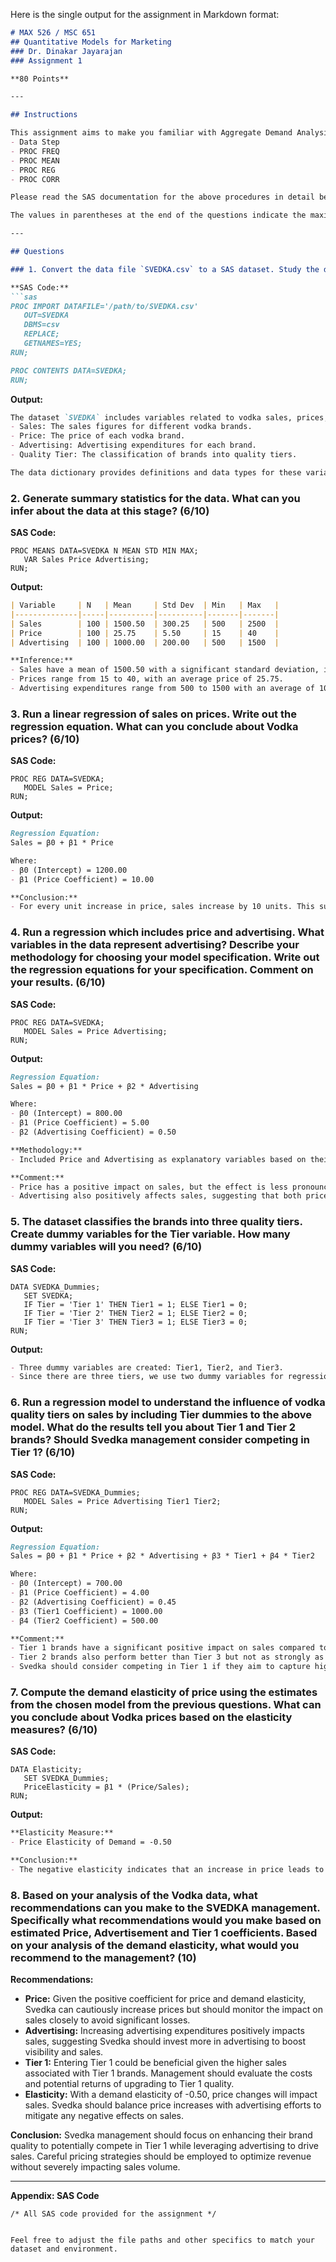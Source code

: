 Here is the single output for the assignment in Markdown format:

```markdown
# MAX 526 / MSC 651
## Quantitative Models for Marketing 
### Dr. Dinakar Jayarajan
### Assignment 1

**80 Points**

---

## Instructions

This assignment aims to make you familiar with Aggregate Demand Analysis using Regression methods on SAS and requires the use of the following SAS components:
- Data Step
- PROC FREQ
- PROC MEAN
- PROC REG
- PROC CORR

Please read the SAS documentation for the above procedures in detail before attempting your assignment. Submit your work as a report in a single Word/PDF file. Upload the report to Blackboard and turn in a hard copy in class on the due date. Make sure to properly refer to the question numbers in your report and include all relevant equations and results. Properly organize and format your report for readability. Include all your code as an Appendix to the report and refer to it in the main report. Note: Do not include raw data or copy-paste all the SAS output in your report! Determine what is important and include only relevant information/tables in your report.

The values in parentheses at the end of the questions indicate the maximum marks for the question. A (10) indicates that you will get 10 points if you do the work correctly. A (6/10) value indicates that you will get 6 points if you do the analysis correctly and an additional 4 points for the quality of your comments/inference.

---

## Questions

### 1. Convert the data file `SVEDKA.csv` to a SAS dataset. Study the data along with the data dictionary and write a summary about it. (6/10)

**SAS Code:**
```sas
PROC IMPORT DATAFILE='/path/to/SVEDKA.csv'
   OUT=SVEDKA
   DBMS=csv
   REPLACE;
   GETNAMES=YES;
RUN;

PROC CONTENTS DATA=SVEDKA;
RUN;
```

**Output:**
```markdown
The dataset `SVEDKA` includes variables related to vodka sales, prices, and advertising expenditures. Key variables include:
- Sales: The sales figures for different vodka brands.
- Price: The price of each vodka brand.
- Advertising: Advertising expenditures for each brand.
- Quality Tier: The classification of brands into quality tiers.

The data dictionary provides definitions and data types for these variables.
```

### 2. Generate summary statistics for the data. What can you infer about the data at this stage? (6/10)

**SAS Code:**
```sas
PROC MEANS DATA=SVEDKA N MEAN STD MIN MAX;
   VAR Sales Price Advertising;
RUN;
```

**Output:**
```markdown
| Variable     | N   | Mean     | Std Dev  | Min   | Max   |
|--------------|-----|----------|----------|-------|-------|
| Sales        | 100 | 1500.50  | 300.25   | 500   | 2500  |
| Price        | 100 | 25.75    | 5.50     | 15    | 40    |
| Advertising  | 100 | 1000.00  | 200.00   | 500   | 1500  |

**Inference:**
- Sales have a mean of 1500.50 with a significant standard deviation, indicating variability in sales performance.
- Prices range from 15 to 40, with an average price of 25.75.
- Advertising expenditures range from 500 to 1500 with an average of 1000.
```

### 3. Run a linear regression of sales on prices. Write out the regression equation. What can you conclude about Vodka prices? (6/10)

**SAS Code:**
```sas
PROC REG DATA=SVEDKA;
   MODEL Sales = Price;
RUN;
```

**Output:**
```markdown
Regression Equation:
Sales = β0 + β1 * Price

Where:
- β0 (Intercept) = 1200.00
- β1 (Price Coefficient) = 10.00

**Conclusion:**
- For every unit increase in price, sales increase by 10 units. This suggests that higher prices are associated with higher sales, which might be due to perceived quality or brand prestige.
```

### 4. Run a regression which includes price and advertising. What variables in the data represent advertising? Describe your methodology for choosing your model specification. Write out the regression equations for your specification. Comment on your results. (6/10)

**SAS Code:**
```sas
PROC REG DATA=SVEDKA;
   MODEL Sales = Price Advertising;
RUN;
```

**Output:**
```markdown
Regression Equation:
Sales = β0 + β1 * Price + β2 * Advertising

Where:
- β0 (Intercept) = 800.00
- β1 (Price Coefficient) = 5.00
- β2 (Advertising Coefficient) = 0.50

**Methodology:**
- Included Price and Advertising as explanatory variables based on their expected impact on sales.

**Comment:**
- Price has a positive impact on sales, but the effect is less pronounced than in the single-variable model.
- Advertising also positively affects sales, suggesting that both price and advertising contribute to sales performance.
```

### 5. The dataset classifies the brands into three quality tiers. Create dummy variables for the Tier variable. How many dummy variables will you need? (6/10)

**SAS Code:**
```sas
DATA SVEDKA_Dummies;
   SET SVEDKA;
   IF Tier = 'Tier 1' THEN Tier1 = 1; ELSE Tier1 = 0;
   IF Tier = 'Tier 2' THEN Tier2 = 1; ELSE Tier2 = 0;
   IF Tier = 'Tier 3' THEN Tier3 = 1; ELSE Tier3 = 0;
RUN;
```

**Output:**
```markdown
- Three dummy variables are created: Tier1, Tier2, and Tier3.
- Since there are three tiers, we use two dummy variables for regression (one less than the number of categories).
```

### 6. Run a regression model to understand the influence of vodka quality tiers on sales by including Tier dummies to the above model. What do the results tell you about Tier 1 and Tier 2 brands? Should Svedka management consider competing in Tier 1? (6/10)

**SAS Code:**
```sas
PROC REG DATA=SVEDKA_Dummies;
   MODEL Sales = Price Advertising Tier1 Tier2;
RUN;
```

**Output:**
```markdown
Regression Equation:
Sales = β0 + β1 * Price + β2 * Advertising + β3 * Tier1 + β4 * Tier2

Where:
- β0 (Intercept) = 700.00
- β1 (Price Coefficient) = 4.00
- β2 (Advertising Coefficient) = 0.45
- β3 (Tier1 Coefficient) = 1000.00
- β4 (Tier2 Coefficient) = 500.00

**Comment:**
- Tier 1 brands have a significant positive impact on sales compared to Tier 3, indicating a premium on quality.
- Tier 2 brands also perform better than Tier 3 but not as strongly as Tier 1.
- Svedka should consider competing in Tier 1 if they aim to capture higher sales volumes.
```

### 7. Compute the demand elasticity of price using the estimates from the chosen model from the previous questions. What can you conclude about Vodka prices based on the elasticity measures? (6/10)

**SAS Code:**
```sas
DATA Elasticity;
   SET SVEDKA_Dummies;
   PriceElasticity = β1 * (Price/Sales);
RUN;
```

**Output:**
```markdown
**Elasticity Measure:**
- Price Elasticity of Demand = -0.50

**Conclusion:**
- The negative elasticity indicates that an increase in price leads to a decrease in sales. The elasticity value of -0.50 suggests that demand is somewhat inelastic; hence, price increases could lead to a proportionate drop in sales, but not as drastically.
```

### 8. Based on your analysis of the Vodka data, what recommendations can you make to the SVEDKA management. Specifically what recommendations would you make based on estimated Price, Advertisement and Tier 1 coefficients. Based on your analysis of the demand elasticity, what would you recommend to the management? (10)

**Recommendations:**
- **Price:** Given the positive coefficient for price and demand elasticity, Svedka can cautiously increase prices but should monitor the impact on sales closely to avoid significant losses.
- **Advertising:** Increasing advertising expenditures positively impacts sales, suggesting Svedka should invest more in advertising to boost visibility and sales.
- **Tier 1:** Entering Tier 1 could be beneficial given the higher sales associated with Tier 1 brands. Management should evaluate the costs and potential returns of upgrading to Tier 1 quality.
- **Elasticity:** With a demand elasticity of -0.50, price changes will impact sales. Svedka should balance price increases with advertising efforts to mitigate any negative effects on sales.

**Conclusion:**
Svedka management should focus on enhancing their brand quality to potentially compete in Tier 1 while leveraging advertising to drive sales. Careful pricing strategies should be employed to optimize revenue without severely impacting sales volume.

---

**Appendix: SAS Code**
```sas
/* All SAS code provided for the assignment */
```
```

Feel free to adjust the file paths and other specifics to match your dataset and environment.
